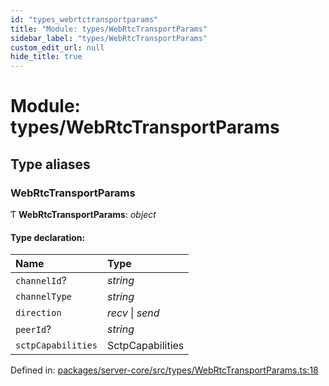 ```yaml
---
id: "types_webrtctransportparams"
title: "Module: types/WebRtcTransportParams"
sidebar_label: "types/WebRtcTransportParams"
custom_edit_url: null
hide_title: true
---
```


# Module: types/WebRtcTransportParams

## Type aliases

### WebRtcTransportParams

Ƭ **WebRtcTransportParams**: *object*

#### Type declaration:

Name | Type |
:------ | :------ |
`channelId`? | *string* |
`channelType` | *string* |
`direction` | *recv* \| *send* |
`peerId`? | *string* |
`sctpCapabilities` | SctpCapabilities |

Defined in: [packages/server-core/src/types/WebRtcTransportParams.ts:18](https://github.com/xr3ngine/xr3ngine/blob/77d12cea0/packages/server-core/src/types/WebRtcTransportParams.ts#L18)
